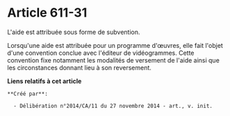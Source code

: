 # Article 611-31

L'aide est attribuée sous forme de subvention. 

Lorsqu'une aide est attribuée pour un programme d'œuvres, elle fait l'objet d'une convention conclue avec l'éditeur de
vidéogrammes. Cette convention fixe notamment les modalités de versement de l'aide ainsi que les circonstances donnant lieu à
son reversement.

**Liens relatifs à cet article**

	**Créé par**:

	  - Délibération n°2014/CA/11 du 27 novembre 2014 - art., v. init.
